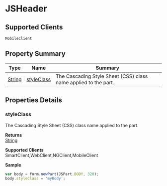#  JSHeader

## **Supported Clients**

    MobileClient

## Property Summary

| Type                                                  | Name                    | Summary                                                                                                           |
| ----------------------------------------------------- | ----------------------- | ----------------------------------------------------------------------------------------------------------------- |
| [String](../JSLib/String.md) | [styleClass](JSHeader.md#styleClass)                   | The Cascading Style Sheet (CSS) class name applied to the part..                                    |

## Properties Details

### styleClass

The Cascading Style Sheet (CSS) class name applied to the part.

**Returns**\
[String](../JSLib/String.md) 

**Supported Clients**\
SmartClient,WebClient,NGClient,MobileClient

**Sample**

```javascript
var body = form.newPart(JSPart.BODY, 320);
body.styleClass = 'myBody';
```


